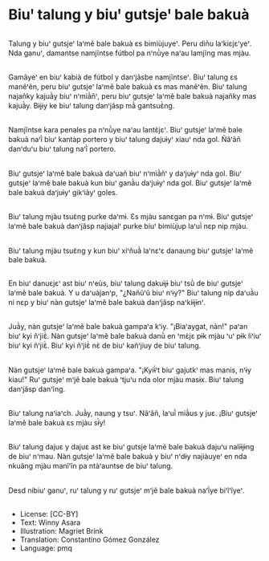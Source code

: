 # Biuꞌ talung y biuꞌ gutsjeꞌ bale bakuà

##
Talung y biuꞌ gutsjeꞌ laꞌmẽ bale bakuà ɛs bimiùjuyeꞌ. Peru diñu laꞌkiɛjɛꞌyeꞌ. Nda ganuꞌ, damantse namjĩntse fútbol pa nꞌnũ̀ye naꞌau lamjĩng mas mjàu.

##
Gamãyeꞌ en biuꞌ kabià de fútbol y danꞌjãsbe namjĩntseꞌ. Biuꞌ talung ɛs manẽꞌẽn, peru biuꞌ gutsjeꞌ laꞌmẽ bale bakuà ɛs mas manẽꞌẽn. Biuꞌ talung najañky kajuã̀y biuꞌ nꞌmiã̀ñꞌ, peru biuꞌ gutsjeꞌ laꞌmẽ bale bakuà najañky mas kajuã̀y. Bɨ̀jɨy ke biuꞌ talung danꞌjãsp mã̀ gantsuɛ̃̀ng.

##
Namjĩntse kara penales pa nꞌnũ̀ye naꞌau lantɛ̀jɛꞌ. Biuꞌ gutsjeꞌ laꞌmẽ bale bakuà naꞌĩ̀ biuꞌ kantàp portero y biuꞌ talung dajuɨ̀yꞌ xiauꞌ nda gol. Ñãꞌãñ danꞌduꞌu biuꞌ talung naꞌĩ̀ portero.

##
Biuꞌ gutsjeꞌ laꞌmẽ bale bakuà daꞌuañ biuꞌ nꞌmiã̀ñꞌ y daꞌjuɨ̀yꞌ nda gol. Biuꞌ gutsjeꞌ laꞌmẽ bale bakuà kun biuꞌ ganã̀u daꞌjuɨ̀yꞌ nda gol. Biuꞌ gutsjeꞌ laꞌmẽ bale bakuà daꞌjuɨ̀yꞌ gikꞌiàyꞌ goles.

##
Biuꞌ talung mjàu tsuɛ̃ng purke daꞌmɨ̀. Ɛs mjàu sanɛgan pa nꞌmɨ̀. Biuꞌ gutsjeꞌ laꞌmẽ bale bakuà danꞌjãsp najiajalꞌ purke biuꞌ bimiùjup laꞌuĩ̀ nɛp nip mjàu.

##
Biuꞌ talung mjàu tsuɛ̃ng y kun biuꞌ xiꞌñuã̀ laꞌnɛꞌɛ danaung biuꞌ gutsjeꞌ laꞌmẽ bale bakuà.

##
En biuꞌ danuɛjɛꞌ ast biuꞌ nꞌeùs, biuꞌ talung dakuɨ̀jɨ biuꞌ tsũ̀ de biuꞌ gutsjeꞌ laꞌmẽ bale bakuà. Y u daꞌuàjanꞌp, "¿Nañũꞌũ biuꞌ nꞌɨy?" Biuꞌ talung nip daꞌuã̀u ni nɛp y biuꞌ nàn gutsjeꞌ laꞌmẽ bale bakuà danꞌjãsp naꞌkiɨjɨnꞌ.

##
Juã̀y, nàn gutsjeꞌ laꞌmẽ bale bakuà gampaꞌa kꞌiy. "¡Biaꞌaygat, nàn!" paꞌan biuꞌ kyi ñꞌjiɛ̃̀. Nàn gutsjeꞌ laꞌmẽ bale bakuà danũ̀ en ꞌmɛ̀jɛ pɨk mjàu ꞌuꞌ pɨk liꞌiuꞌ biuꞌ kyi ñꞌjiɛ̃̀. Biuꞌ kyi ñꞌjiɛ̃̀ nɛ̀ de biuꞌ kañꞌjiuy de biuꞌ talung.

##
Nàn gutsjeꞌ laꞌmẽ bale bakuà gampaꞌa. "¡Kyiɨ̃̀ꞌt biuꞌ gajutkꞌ mas manis, nꞌɨy kiau!" Ruꞌ gutsjeꞌ mꞌjẽ bale bakuà ꞌtjuꞌu nda olor mjàu masɨx. Biuꞌ talung danꞌjãsp danꞌĩng.

##
Biuꞌ talung naꞌiaꞌch. Juã̀y, naung y tsuꞌ. Nãꞌãñ, laꞌuĩ̀ miã̀us y juɛ. ¡Biuꞌ gutsjeꞌ laꞌmẽ bale bakuà ɛs mjàu sɨ̃̀y!

##
Biuꞌ talung dajuɛ y dajuɛ ast ke biuꞌ gutsje laꞌmẽ bale bakuà dajuꞌu naliɨ̀jɨng de biuꞌ nꞌmau. Nàn gutsjeꞌ laꞌmẽ bale bakuà y biuꞌ nꞌdɨy najiàuyeꞌ en nda nkuãng mjàu manĩꞌĩn pa ntàꞌauntse de biuꞌ talung.

##
Desd nibiuꞌ ganuꞌ, ruꞌ talung y ruꞌ gutsjeꞌ mꞌjẽ bale bakuà naꞌĩ̀ye biꞌĩꞌĩyeꞌ.

##
* License: [CC-BY]
* Text: Winny Asara
* Illustration: Magriet Brink
* Translation: Constantino Gómez González
* Language: pmq
